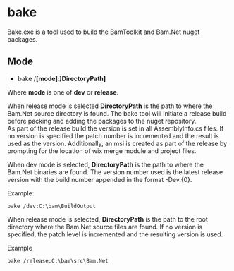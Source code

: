 ﻿# bake

Bake.exe is a tool used to build the BamToolkit and Bam.Net nuget packages.

## Mode

- bake /**[mode]**:**]DirectoryPath]**

Where **mode** is one of **dev** or **release**.

When release mode is selected **DirectoryPath** is the path to where the Bam.Net source directory is found. 
The bake tool will initiate a release build before packing and adding the packages to the nuget repository.  
As part of the release build the version is set in all AssemblyInfo.cs files. If no version is specified 
the patch number is incremented and the result is used as the version.  Additionally, an msi is created
as part of the release by prompting for the location of wix merge module and project files.

When dev mode is selected, **DirectoryPath** is the path to where the Bam.Net binaries are found.  The 
version number used is the latest release version with the build number appended in the format -Dev.{0}.  

Example:
```
bake /dev:C:\bam\BuildOutput
```

When release mode is selected, **DirectoryPath** is the path to the root directory where the Bam.Net source files are found.  If no version is specified, the patch level is incremented
and the resulting version is used.

Example
```
bake /release:C:\bam\src\Bam.Net
```